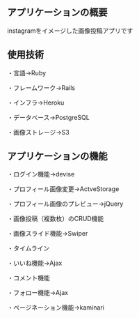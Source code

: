 ## アプリケーションの概要

instagramをイメージした画像投稿アプリです

## 使用技術

・言語→Ruby

・フレームワーク→Rails

・インフラ→Heroku

・データベース→PostgreSQL

・画像ストレージ→S3

## アプリケーションの機能

・ログイン機能→devise

・プロフィール画像変更→ActveStorage

・プロフィール画像のプレビュー→jQuery

・画像投稿（複数枚）のCRUD機能

・画像スライド機能→Swiper

・タイムライン

・いいね機能→Ajax

・コメント機能

・フォロー機能→Ajax

・ページネーション機能→kaminari




